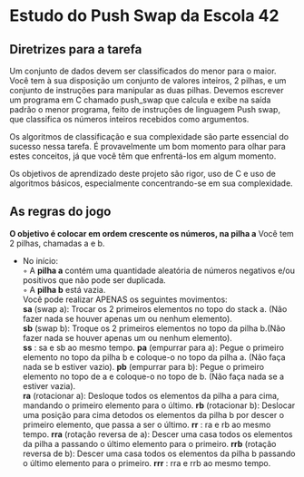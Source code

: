 # Estudo do Push Swap da Escola 42

## Diretrizes para a tarefa
Um conjunto de dados devem ser classificados do menor para o maior.
Você tem à sua disposição um conjunto de valores inteiros, 2 pilhas, e um conjunto de instruções para manipular as duas pilhas.
Devemos escrever um programa em C chamado push_swap que calcula e exibe
na saída padrão o menor programa, feito de instruções de linguagem Push swap,
que classifica os números inteiros recebidos como argumentos.

Os algoritmos de classificação e sua complexidade são parte essencial do sucesso nessa tarefa. É provavelmente um bom momento para olhar para estes conceitos, já que você
têm que enfrentá-los em algum momento.

Os objetivos de aprendizado deste projeto são rigor, uso de C e uso de algoritmos básicos, especialmente concentrando-se em sua complexidade.

## As regras do jogo
**O objetivo é colocar em ordem crescente os números, na pilha a**
 Você tem 2 pilhas, chamadas a e b.
- No início:\
    ◦ A **pilha a** contém uma quantidade aleatória de números negativos e/ou positivos
que não pode ser duplicada.\
    ◦ A **pilha b** está vazia.\
Você pode realizar APENAS os seguintes movimentos:\
    **sa** (swap a): Trocar os 2 primeiros elementos no topo do stack a. (Não fazer nada se houver apenas um ou nenhum elemento).\
    **sb** (swap b): Troque os 2 primeiros elementos no topo da pilha b.(Não fazer nada se houver apenas um ou nenhum elemento).\
    **ss** : sa e sb ao mesmo tempo.
    **pa** (empurrar para a): Pegue o primeiro elemento no topo da pilha b e coloque-o no topo da pilha a. (Não faça nada se b estiver vazio).
    **pb** (empurrar para b): Pegue o primeiro elemento no topo de a e coloque-o no topo de b. (Não faça nada se a estiver vazia).\
    **ra** (rotacionar a): Desloque todos os elementos da pilha a para cima, mandando o primeiro elemento para o último.
    **rb** (rotacionar b): Deslocar uma posição para cima  detodos os elementos da pilha b por descer o primeiro elemento, que passa a ser o último.
    **rr** : ra e rb ao mesmo tempo.
    **rra** (rotação reversa de a): Descer uma casa todos os elementos da pilha a passando o último elemento para o primeiro.
    **rrb** (rotação reversa de b): Descer uma casa todos os elementos da pilha b passando o último elemento para o primeiro.
    **rrr** : rra e rrb ao mesmo tempo.